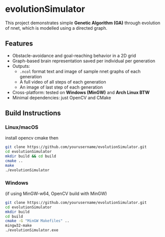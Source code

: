 # evolutionSimulator

This project demonstrates simple **Genetic Algorithm (GA)** through evolution of nnet, which is modelled using a directed graph.

## Features

- Obstacle-avoidance and goal-reaching behavior in a 2D grid
- Graph-based brain representation saved per individual per generation
- Outputs:
  - `.ncol` format text and image of sample nnet graphs of each generation
  - A full video of all steps of each generation
  - An image of last step of each generation
- Cross-platform: tested on **Windows (MinGW)** and **Arch Linux BTW**
- Minimal dependencies: just OpenCV and CMake

## Build Instructions

### Linux/macOS

install opencv cmake then
```bash
git clone https://github.com/yourusername/evolutionSimulator.git
cd evolutionSimulator
mkdir build && cd build
cmake ..
make
./evolutionSimulator
```

### Windows
(if using MinGW-w64, OpenCV build with MinGW)

```bash
git clone https://github.com/yourusername/evolutionSimulator.git
cd evolutionSimulator
mkdir build
cd build
cmake -G "MinGW Makefiles" ..
mingw32-make
./evolutionSimulator.exe
```
